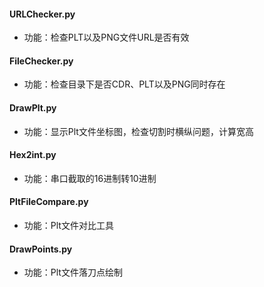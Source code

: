 #### URLChecker.py
- 功能：检查PLT以及PNG文件URL是否有效

#### FileChecker.py
- 功能：检查目录下是否CDR、PLT以及PNG同时存在

#### DrawPlt.py
- 功能：显示Plt文件坐标图，检查切割时横纵问题，计算宽高

#### Hex2int.py
- 功能：串口截取的16进制转10进制

#### PltFileCompare.py
- 功能：Plt文件对比工具

#### DrawPoints.py
- 功能：Plt文件落刀点绘制
